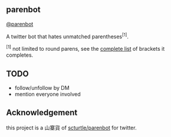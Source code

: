 ## parenbot

[@parenbot](https://twitter.com/parenbot)

A twitter bot that hates unmatched parentheses<sup>[1]</sup>.

<sup>[1]</sup> not limited to round parens, see the
[complete list](Paren.hs#L8-L11) of brackets it completes.


## TODO

* follow/unfollow by DM
* mention everyone involved


## Acknowledgement

this project is a 山寨貨 of [scturtle/parenbot](https://github.com/scturtle/parenbot) for twitter.

